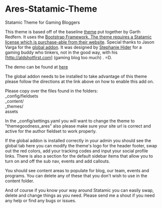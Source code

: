 Ares-Statamic-Theme
===================

Statamic Theme for Gaming Bloggers


This theme is based off of the baseline <a href="https://github.com/statamicthemes/statarkers-theme">theme</a> put together by Garth Redfern. It uses the <a href="http://getbootstrap.com"> Bootstrap Framework. The theme requires a Statamic license which is purchase-able from their <a href="http://www.statamic.com/">website</a>. Special thanks to Jason Varga for the <a href="https://github.com/pixelfear/Statamic-Globals">global addon</a>. It was designed by <a href="http://stephaniehider.com">Stephanie Hider</a> for a gaming buddy who tinkers, not in the good way, with his [http://aldshotfirst.com] (gaming blog too much) . =D.

The demo can be found at <a href="http://ares.themegoodness.com/"> here </a>

The global addon needs to be installed to take advantage of this theme please follow the directions at the link above on how to enable this add on. 

Please copy over the files found in the folders: <br />
_config/fieldsets <br />
_content/<br />
_themes/<br />
assets

In the _config/settings.yaml you will want to change the theme to "themegoodness_ares" also please make sure your site url is correct and active for the author fieldset to work properly.

If the global addon is installed correctly in your admin you should see the global tab here you can modify the theme's logo for the header footer, swap out the red colors, add your tracking codes and input your social profile links. There is also a section for the default sidebar items that allow you to turn on and off the sub nav, events and add callouts.

You should see content areas to populate for blog, our team, events and programs. You can delete any of these that you don't wish to use in the content folder. 

And of course if you know your way around Statamic you can easily swap, delete and change things as you need. Please send me a shout if you need any help or find any bugs or issues.
